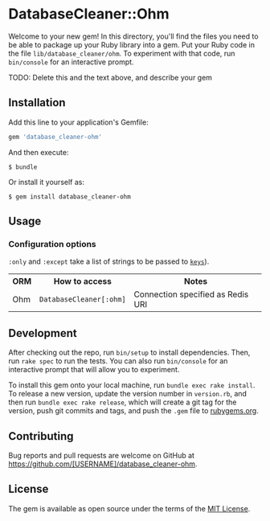 # DatabaseCleaner::Ohm

Welcome to your new gem! In this directory, you'll find the files you need to be able to package up your Ruby library into a gem. Put your Ruby code in the file `lib/database_cleaner/ohm`. To experiment with that code, run `bin/console` for an interactive prompt.

TODO: Delete this and the text above, and describe your gem

## Installation

Add this line to your application's Gemfile:

```ruby
gem 'database_cleaner-ohm'
```

And then execute:

    $ bundle

Or install it yourself as:

    $ gem install database_cleaner-ohm

## Usage

### Configuration options

`:only` and `:except` take a list of strings to be passed to [`keys`](http://redis.io/commands/keys)).

<table>
  <tbody>
    <tr>
      <th>ORM</th>
      <th>How to access</th>
      <th>Notes</th>
    </tr>
    <tr>
      <td>Ohm</td>
      <td><code>DatabaseCleaner[:ohm]</code></td>
      <td>Connection specified as Redis URI</td>
    </tr>
  </tbody>
</table>

## Development

After checking out the repo, run `bin/setup` to install dependencies. Then, run `rake spec` to run the tests. You can also run `bin/console` for an interactive prompt that will allow you to experiment.

To install this gem onto your local machine, run `bundle exec rake install`. To release a new version, update the version number in `version.rb`, and then run `bundle exec rake release`, which will create a git tag for the version, push git commits and tags, and push the `.gem` file to [rubygems.org](https://rubygems.org).

## Contributing

Bug reports and pull requests are welcome on GitHub at https://github.com/[USERNAME]/database_cleaner-ohm.

## License

The gem is available as open source under the terms of the [MIT License](https://opensource.org/licenses/MIT).
